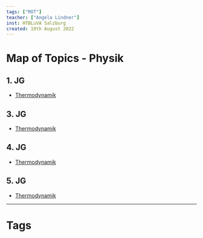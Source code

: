 ```yaml
---
tags: ["MOT"]
teacher: ["Angela Lindner"]
inst: HTBLuVA Salzburg
created: 19th August 2022
---
```


# Map of Topics - Physik

## 1. JG

- [Thermodynamik](Thermodynamik.md)

## 3. JG

- [Thermodynamik](Thermodynamik.md)

## 4. JG

- [Thermodynamik](Thermodynamik.md)

## 5. JG

- [Thermodynamik](Thermodynamik.md)

---

# Tags